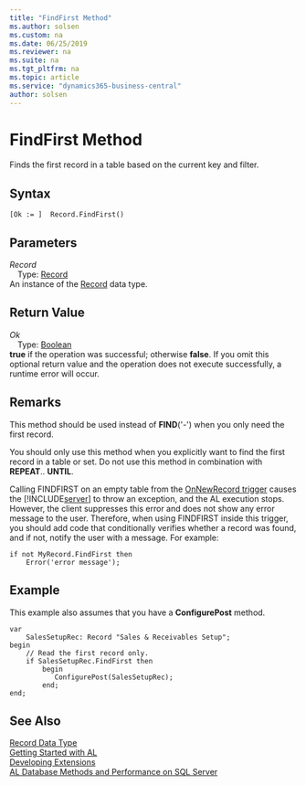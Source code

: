 ```yaml
---
title: "FindFirst Method"
ms.author: solsen
ms.custom: na
ms.date: 06/25/2019
ms.reviewer: na
ms.suite: na
ms.tgt_pltfrm: na
ms.topic: article
ms.service: "dynamics365-business-central"
author: solsen
---
```

[//]: # (START>DO_NOT_EDIT)
[//]: # (IMPORTANT:Do not edit any of the content between here and the END>DO_NOT_EDIT.)
[//]: # (Any modifications should be made in the .xml files in the ModernDev repo.)
# FindFirst Method
Finds the first record in a table based on the current key and filter.


## Syntax
```
[Ok := ]  Record.FindFirst()
```

## Parameters
*Record*  
&emsp;Type: [Record](record-data-type.md)  
An instance of the [Record](record-data-type.md) data type.  

## Return Value
*Ok*  
&emsp;Type: [Boolean](../boolean/boolean-data-type.md)  
**true** if the operation was successful; otherwise **false**.  If you omit this optional return value and the operation does not execute successfully, a runtime error will occur.    


[//]: # (IMPORTANT: END>DO_NOT_EDIT)

## Remarks  
 This method should be used instead of **FIND**\('-'\) when you only need the first record.  
  
 You should only use this method when you explicitly want to find the first record in a table or set. Do not use this method in combination with **REPEAT**.. **UNTIL**.  

Calling FINDFIRST on an empty table from the [OnNewRecord trigger](../../triggers/devenv-onnewrecord-trigger.md) causes the [!INCLUDE[server](../../includes/server.md)] to throw an exception, and the AL execution stops. However, the client suppresses this error and does not show any error message to the user. Therefore, when using FINDFIRST inside this trigger, you should add code that conditionally verifies whether a record was found, and if not, notify the user with a message. For example:

```
if not MyRecord.FindFirst then
    Error('error message');
```
## Example
 
This example also assumes that you have a **ConfigurePost** method.
 
```  
var
    SalesSetupRec: Record "Sales & Receivables Setup";
begin
    // Read the first record only. 
    if SalesSetupRec.FindFirst then
        begin
           ConfigurePost(SalesSetupRec);
        end;
end;

```  
## See Also
[Record Data Type](record-data-type.md)  
[Getting Started with AL](../../devenv-get-started.md)  
[Developing Extensions](../../devenv-dev-overview.md)  
[AL Database Methods and Performance on SQL Server](../../../administration/optimize-sql-al-Database-methods-and-performance-on-server.md)